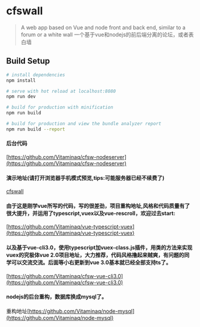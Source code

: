 # cfswall

> A web app based on Vue and node front and back end, similar to a forum or a white wall
一个基于vue和nodejs的前后端分离的论坛，或者表白墙

## Build Setup

``` bash
# install dependencies
npm install

# serve with hot reload at localhost:8080
npm run dev

# build for production with minification
npm run build

# build for production and view the bundle analyzer report
npm run build --report
```
#### 后台代码
[https://github.com/Vitaminaq/cfsw-nodeserver](https://github.com/Vitaminaq/cfsw-nodeserver)

#### 演示地址(请打开浏览器手机模式预览,tips:可能服务器已经不续费了)
[cfswall](http://180.76.53.224)

#### 由于这是刚学vue所写的代码，写的很差劲，项目重构地址,风格和代码质量有了很大提升，并运用了typescript,vuex以及vue-rescroll，欢迎过去start:
[https://github.com/Vitaminaq/vue-typescript-vuex](https://github.com/Vitaminaq/vue-typescript-vuex)
#### 以及基于vue-cli3.0，使用typescript加vuex-class.js插件，用类的方法来实现vuex的究极体vue 2.0项目地址，大力推荐，代码风格撸起来贼爽，有问题的同学可以交流交流。后面等小右更新到vue 3.0基本就已经全部支持ts了。
[https://github.com/Vitaminaq/cfsw-vue-cli3.0](https://github.com/Vitaminaq/cfsw-vue-cli3.0)
#### nodejs的后台重构，数据库换成mysql了。
重构地址[https://github.com/Vitaminaq/node-mysql](https://github.com/Vitaminaq/node-mysql)
